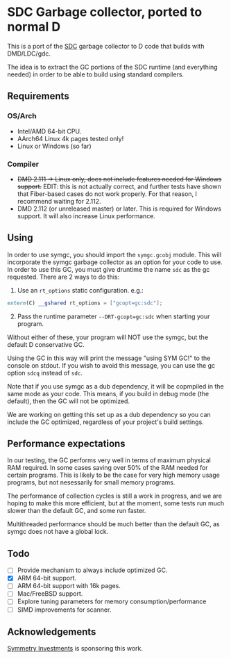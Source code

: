 # SDC Garbage collector, ported to normal D

This is a port of the [SDC](https://github.com/snazzy-d/sdc) garbage collector to D code that builds with DMD/LDC/gdc.

The idea is to extract the GC portions of the SDC runtime (and everything needed) in order to be able to build using standard compilers.

## Requirements

### OS/Arch

* Intel/AMD 64-bit CPU.
* AArch64 Linux 4k pages tested only!
* Linux or Windows (so far)

### Compiler
* ~~DMD 2.111 -> Linux only, does not include features needed for Windows support.~~ EDIT: this is not actually correct, and further tests have shown that Fiber-based cases do not work properly. For that reason, I recommend waiting for 2.112.
* DMD 2.112 (or unreleased master) or later. This is required for Windows support. It will also increase Linux performance.

## Using

In order to use symgc, you should import the `symgc.gcobj` module. This will incorporate the symgc garbage collector as an option for your code to use. In order to use this GC, you must give druntime the name `sdc` as the gc requested. There are 2 ways to do this:

1. Use an `rt_options` static configuration. e.g.:

```d
extern(C) __gshared rt_options = ["gcopt=gc:sdc"];
```

2. Pass the runtime parameter `--DRT-gcopt=gc:sdc` when starting your program.

Without either of these, your program will NOT use the symgc, but the default D conservative GC.

Using the GC in this way will print the message "using SYM GC!" to the console on stdout. If you wish to avoid this message, you can use the gc option `sdcq` instead of `sdc`.

Note that if you use symgc as a dub dependency, it will be copmpiled in the same mode as your code. This means, if you build in debug mode (the default), then the GC will not be optimized.

We are working on getting this set up as a dub dependency so you can include the GC optimized, regardless of your project's build settings.

## Performance expectations

In our testing, the GC performs very well in terms of maximum physical RAM required. In some cases saving over 50% of the RAM needed for certain programs. This is likely to be the case for very high memory usage programs, but not nesessarily for small memory programs.

The performance of collection cycles is still a work in progress, and we are hoping to make this more efficient, but at the moment, some tests run much slower than the default GC, and some run faster.

Multithreaded performance should be much better than the default GC, as symgc does not have a global lock.

## Todo

- [ ] Provide mechanism to always include optimized GC.
- [X] ARM 64-bit support.
- [ ] ARM 64-bit support with 16k pages.
- [ ] Mac/FreeBSD support.
- [ ] Explore tuning parameters for memory consumption/performance
- [ ] SIMD improvements for scanner.

## Acknowledgements

[Symmetry Investments](https://symmetryinvestments.com/) is sponsoring this work.
